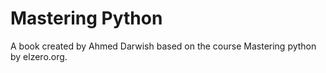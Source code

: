 # Mastering Python

A book created by Ahmed Darwish based on the course Mastering python by elzero.org.


```{tableofcontents}
```